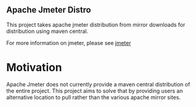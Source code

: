 Apache Jmeter Distro
--------------------

This project takes apache jmeter distribution from mirror downloads for distribution using maven central.

For more information on jmeter, please see [jmeter](https://github.com/apache/jmeter)

# Motivation #

Apache Jmeter does not currently provide a maven central distribution of the entire project. This project aims to solve that by providing users an alternative location to pull rather than the various apache mirror sites.
